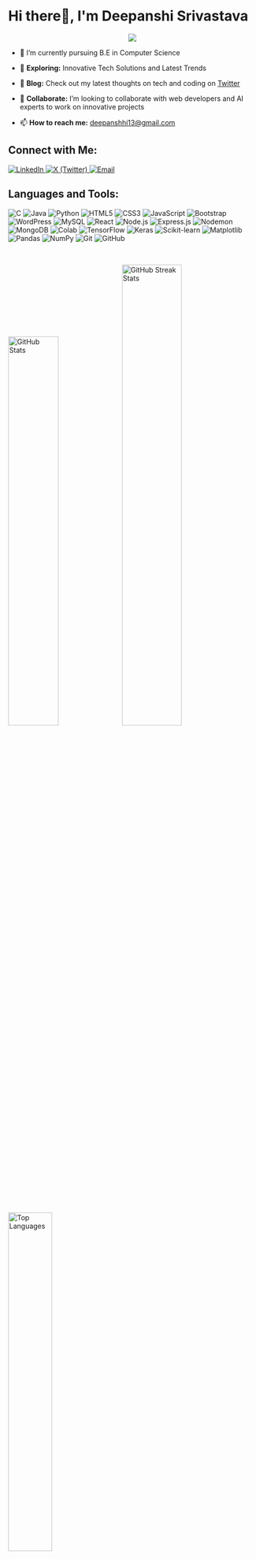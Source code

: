 # Hi there👋, I'm Deepanshi Srivastava 



<p align="center">
  <img src="https://readme-typing-svg.herokuapp.com?font=Fira+Code&size=25&pause=1000&color=FF5733&width=500&lines=A+Passionate+Web+Developer;AI+Enthusiast;Always+Learning+New+Technology">
</p>


- 🌱 I’m currently pursuing B.E in Computer Science    

- 🚀 **Exploring:** Innovative Tech Solutions and Latest Trends      
- 📝 **Blog:** Check out my latest thoughts on tech and coding on [Twitter](https://twitter.com/Deepanshi135)       
- 👯 **Collaborate:** I’m looking to collaborate with web developers and AI experts to work on innovative projects        
- 📫 **How to reach me:** [deepanshhi13@gmail.com](mailto:deepanshhi13@gmail.com)        




## Connect with Me:

<p>
  <a href="https://www.linkedin.com/in/deepanshisrivastava13/" target="_blank">
    <img src="https://img.shields.io/badge/LinkedIn-0077B5?style=for-the-badge&logo=linkedin&logoColor=white" alt="LinkedIn">
  </a>
  
  <a href="https://twitter.com/Deepanshi135" target="_blank">
    <img src="https://img.shields.io/badge/X-000000?style=for-the-badge&logo=x&logoColor=white" alt="X (Twitter)">
  </a>
  
  <a href="mailto:deepanshhi13@gmail.com">
    <img src="https://img.shields.io/badge/Email-D14836?style=for-the-badge&logo=gmail&logoColor=white" alt="Email">
  </a>
<!--   <p align="left"> <img src="https://komarev.com/ghpvc/?username=deepanshi-sri13" alt="deepanshi-sri13" /> </p>  -->
</p>

## Languages and Tools:

<p>
<img src="https://img.shields.io/badge/C-00599C?style=for-the-badge&logo=c&logoColor=white" alt="C">
<img src="https://img.shields.io/badge/Java-F89820?style=for-the-badge&logo=oracle&logoColor=white" alt="Java">
<img src="https://img.shields.io/badge/Python-306998?style=for-the-badge&logo=python&logoColor=white" alt="Python">
<img src="https://img.shields.io/badge/HTML5-E34F26?style=for-the-badge&logo=html5&logoColor=white" alt="HTML5">
<img src="https://img.shields.io/badge/CSS3-1572B6?style=for-the-badge&logo=css3&logoColor=white" alt="CSS3">
<img src="https://img.shields.io/badge/JavaScript-F7DF1E?style=for-the-badge&logo=javascript&logoColor=black" alt="JavaScript">
<img src="https://img.shields.io/badge/Bootstrap-7952B3?style=for-the-badge&logo=bootstrap&logoColor=white" alt="Bootstrap">
<img src="https://img.shields.io/badge/WordPress-21759B?style=for-the-badge&logo=wordpress&logoColor=white" alt="WordPress">
<img src="https://img.shields.io/badge/MySQL-00000F?style=for-the-badge&logo=mysql&logoColor=white" alt="MySQL">
<img src="https://img.shields.io/badge/React-20232A?style=for-the-badge&logo=react&logoColor=61DAFB" alt="React">
<img src="https://img.shields.io/badge/Node.js-3C873A?style=for-the-badge&logo=nodedotjs&logoColor=white" alt="Node.js">
<img src="https://img.shields.io/badge/Express.js-000000?style=for-the-badge&logo=express&logoColor=white" alt="Express.js">
<img src="https://img.shields.io/badge/Nodemon-76D04B?style=for-the-badge&logo=nodemon&logoColor=white" alt="Nodemon">
<img src="https://img.shields.io/badge/MongoDB-4EA94B?style=for-the-badge&logo=mongodb&logoColor=white" alt="MongoDB">
<img src="https://img.shields.io/badge/Colab-F9AB00?style=for-the-badge&logo=googlecolab&color=525252" alt="Colab">
<img src="https://img.shields.io/badge/TensorFlow-FF9900?style=for-the-badge&logo=tensorflow&logoColor=white" alt="TensorFlow">
<img src="https://img.shields.io/badge/Keras-D00000?style=for-the-badge&logo=keras&logoColor=white" alt="Keras">
<img src="https://img.shields.io/badge/Scikit--learn-4B8BBE?style=for-the-badge&logo=scikit-learn&logoColor=white" alt="Scikit-learn">
<img src="https://img.shields.io/badge/Matplotlib-ffffff?style=for-the-badge&logo=matplotlib&logoColor=black" alt="Matplotlib">
<img src="https://img.shields.io/badge/Pandas-150458?style=for-the-badge&logo=pandas&logoColor=white" alt="Pandas">
<img src="https://img.shields.io/badge/NumPy-013243?style=for-the-badge&logo=numpy&logoColor=white" alt="NumPy">
<img src="https://img.shields.io/badge/Git-FF4136?style=for-the-badge&logo=git&logoColor=white" alt="Git">
<img src="https://img.shields.io/badge/GitHub-181717?style=for-the-badge&logo=github&logoColor=white" alt="GitHub">
</p>
<br>


<!-- <p > <img width="50%" align="right" src="https://github-readme-stats.vercel.app/api?username=deepanshi-sri13&show_icons=true&hide_border=true"/> </p> -->

<p align="left">
  <img width="45%" src="https://github-readme-stats.vercel.app/api?username=deepanshi-sri13&theme=dark&hide_border=false&include_all_commits=false&count_private=false" alt="GitHub Stats" />

  <img width="49%" src="https://github-readme-streak-stats.herokuapp.com/?user=deepanshi-sri13&theme=dark&hide_border=false" alt="GitHub Streak Stats" />
</p>

<p align="left">
  <img width="42%" src="https://github-readme-stats.vercel.app/api/top-langs/?username=deepanshi-sri13&theme=dark&hide_border=false&include_all_commits=false&count_private=false&layout=compact" alt="Top Languages" />
</p>


<!-- <p align="left">
  <img width="100%" src="https://github-profile-trophy.vercel.app/?username=deepanshi-sri13&theme=radical&no-frame=false&no-bg=true&margin-w=4" alt="GitHub Trophies" />
</p>  -->



<p align="center">
  <img src="https://readme-typing-svg.herokuapp.com?font=Fira+Code&size=25&pause=1000&color=FF5733&center=true&vCenter=true&width=500&lines=TTThank+you+for+visiting+my+profile!!" alt="Typing SVG">
</p>
                                                  
